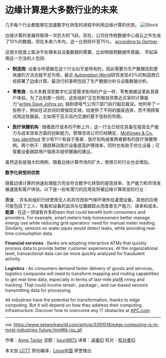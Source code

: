 [#]: collector: (lujun9972)
[#]: translator: (ninifly )
[#]: reviewer: ( )
[#]: publisher: ( )
[#]: url: ( )
[#]: subject: (Edge computing is in most industries’ future)
[#]: via: (https://www.networkworld.com/article/3391016/edge-computing-is-in-most-industries-future.html#tk.rss_all)
[#]: author: (Anne Taylor https://www.networkworld.com/author/Anne-Taylor/)

边缘计算是大多数行业的未来
======
几乎每个行业都能够在加速数字化转型的进程中利用边缘计算的优势。
![iStock][1]

边缘计算的发展将取得一次巨大的飞跃。现在，公司在传统数据中心或云之外生成了10%的数据。但在未来六年内，这一比例将升至75%。
[according to Gartner][2].

这很大程度上取决于处理来自设备数据的需要，比如物联网数据传感器。
早起采用这一方法的人包括:

  * **制造商:** 设备与传感器在这个行业似乎是特有的，因此需要为生产数据找到更快速的方法也就不足为奇。最近 [_Automation World_][3]研究发现43%的制造商已经部署了边缘计算。最流行的事例包括了生产数据分析与设备数据分析。

  * **零售商** : 与大多数深受数字化运营需求影响的产业一样，零售商被迫革新其客户体验。为了达到那一目的，这些组织“正在积极投资靠近买家的计算能力”[writes Dave Johns on][4], 施耐德电气公司IT部门执行副总裁说。他列举了一些例子，例如在试衣间的增强现实镜，给提供了不同的服装选择，而不用顾客试用这些服装。又如用于显示店内交通的基于信标的热图。



  * **医疗保健机构** : 随着医疗成本的不断上升，这一行业已经在具备在提高生产能力与成本效率方面的创新能力。管理咨询公司已经确定，[McKinsey & Co. has identified][5] 至少有11个有益于患者、医疗机构或者两者都有的医疗保健用例。两个例子：跟踪移动医疗设备提高护理效率，同时也有助于优化设备；可穿戴设备跟踪用户锻炼并提供健康的建议。



虽然这些是强大的用例，随着边缘计算市场的扩大，使用它的行业也会增加。

**数字化转型的优势**

随着边缘计算的快速处理能力完全符合数字化转型的提高效率、生产能力和市场发展速度和客户体验。以下是一些有潜力的应用及将被边缘计算改变的行业：

**农业** ：农名和组织已经使用无人机将农田和气候环境传给灌溉设备。其他的应用可能包括了工人、牲畜和设备的监测与位置跟踪从而改善生产能力、效率和成本。
**能源** : 在这一领域有许多的qian that could benefit both consumers and providers. For example, smart meters help homeowners better manage energy use while reducing grid operators’ need for manual meter reading. Similarly, sensors on water pipes would detect leaks, while providing real-time consumption data.

**Financial services** : Banks are adopting interactive ATMs that quickly process data to provide better customer experiences. At the organizational level, transactional data can be more quickly analyzed for fraudulent activity.

**Logistics** : As consumers demand faster delivery of goods and services, logistics companies will need to transform mapping and routing capabilities to get real-time data, especially in terms of last-mile pla钱 nning and tracking. That could involve street-, package-, and car-based sensors transmitting data for processing.

All industries have the potential for transformation, thanks to edge computing. But it will depend on how they address their computing infrastructure. Discover how to overcome any IT obstacles at [APC.com][6].

--------------------------------------------------------------------------------

via: https://www.networkworld.com/article/3391016/edge-computing-is-in-most-industries-future.html#tk.rss_all

作者：[Anne Taylor][a]
选题：[lujun9972][b]
译者：[译者ID](https://github.com/译者ID)
校对：[校对者ID](https://github.com/校对者ID)

本文由 [LCTT](https://github.com/LCTT/TranslateProject) 原创编译，[Linux中国](https://linux.cn/) 荣誉推出

[a]: https://www.networkworld.com/author/Anne-Taylor/
[b]: https://github.com/lujun9972
[1]: https://images.idgesg.net/images/article/2019/04/istock-1019389496-100794424-large.jpg
[2]: https://www.gartner.com/smarterwithgartner/what-edge-computing-means-for-infrastructure-and-operations-leaders/
[3]: https://www.automationworld.com/article/technologies/cloud-computing/its-not-edge-vs-cloud-its-both
[4]: https://blog.schneider-electric.com/datacenter/2018/07/10/why-brick-and-mortar-retail-quickly-establishing-leadership-edge-computing/
[5]: https://www.mckinsey.com/industries/high-tech/our-insights/new-demand-new-markets-what-edge-computing-means-for-hardware-companies
[6]: https://www.apc.com/us/en/solutions/business-solutions/edge-computing.jsp
